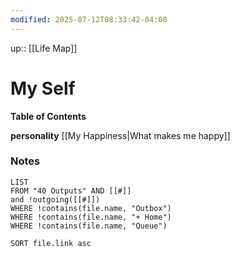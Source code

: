 ```yaml
---
modified: 2025-07-12T08:33:42-04:00
---
```

up:: [[Life Map]]
# My Self

**Table of Contents**



**personality**
[[My Happiness|What makes me happy]]
### Notes
```dataview
LIST
FROM "40 Outputs" AND [[#]]
and !outgoing([[#]])
WHERE !contains(file.name, "Outbox")
WHERE !contains(file.name, "+ Home")
WHERE !contains(file.name, "Queue")

SORT file.link asc
```